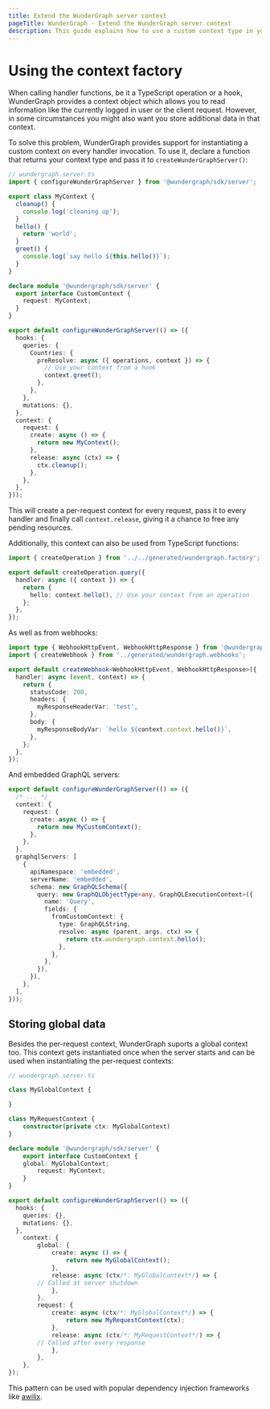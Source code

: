 ```yaml
---
title: Extend the WunderGraph server context
pageTitle: WunderGraph - Extend the WunderGraph server context
description: This guide explains how to use a custom context type in your handlers
---
```


# Using the context factory

When calling handler functions, be it a TypeScript operation or a hook, WunderGraph provides a context
object which allows you to read information like the currently logged in user or the client request. However,
in some circumstances you might also want you store additional data in that context.

To solve this problem, WunderGraph provides support for instantiating a custom context on every handler invocation.
To use it, declare a function that returns your context type and pass it to `createWunderGraphServer()`:

```typescript
// wundergraph.server.ts
import { configureWunderGraphServer } from '@wundergraph/sdk/server';

export class MyContext {
  cleanup() {
    console.log('cleaning up');
  }
  hello() {
    return 'world';
  }
  greet() {
    console.log(`say hello ${this.hello()}`);
  }
}

declare module '@wundergraph/sdk/server' {
  export interface CustomContext {
    request: MyContext;
  }
}

export default configureWunderGraphServer(() => ({
  hooks: {
    queries: {
      Countries: {
        preResolve: async ({ operations, context }) => {
          // Use your context from a hook
          context.greet();
        },
      },
    },
    mutations: {},
  },
  context: {
    request: {
      create: async () => {
        return new MyContext();
      },
      release: async (ctx) => {
        ctx.cleanup();
      },
    },
  },
}));
```

This will create a per-request context for every request, pass it to every handler and finally call
`context.release`, giving it a chance to free any pending resources.

Additionally, this context can also be used from TypeScript functions:

```typescript
import { createOperation } from '../../generated/wundergraph.factory';

export default createOperation.query({
  handler: async ({ context }) => {
    return {
      hello: context.hello(), // Use your context from an operation
    };
  },
});
```

As well as from webhooks:

```typescript
import type { WebhookHttpEvent, WebhookHttpResponse } from '@wundergraph/sdk/server';
import { createWebhook } from '../generated/wundergraph.webhooks';

export default createWebhook<WebhookHttpEvent, WebhookHttpResponse>({
  handler: async (event, context) => {
    return {
      statusCode: 200,
      headers: {
        myResponseHeaderVar: 'test',
      },
      body: {
        myResponseBodyVar: `hello ${context.context.hello()}`,
      },
    };
  },
});
```

And embedded GraphQL servers:

```typescript
export default configureWunderGraphServer(() => ({
  /* ... */
  context: {
    request: {
      create: async () => {
        return new MyCustomContext();
      },
    },
  },
  graphqlServers: [
    {
      apiNamespace: 'embedded',
      serverName: 'embedded',
      schema: new GraphQLSchema({
        query: new GraphQLObjectType<any, GraphQLExecutionContext>({
          name: 'Query',
          fields: {
            fromCustomContext: {
              type: GraphQLString,
              resolve: async (parent, args, ctx) => {
                return ctx.wundergraph.context.hello();
              },
            },
          },
        }),
      }),
    },
  ],
}));
```

## Storing global data

Besides the per-request context, WunderGraph suports a global context too. This context gets instantiated once
when the server starts and can be used when instantiating the per-request contexts:

```typescript
// wundergraph.server.ts

class MyGlobalContext {

}

class MyRequestContext {
    constructor(private ctx: MyGlobalContext)
}

declare module '@wundergraph/sdk/server' {
	export interface CustomContext {
    global: MyGlobalContext;
		request: MyContext;
	}
}

export default configureWunderGraphServer(() => ({
  hooks: {
    queries: {},
    mutations: {},
  },
	context: {
		global: {
			create: async () => {
				return new MyGlobalContext();
			},
			release: async (ctx/*: MyGlobalContext*/) => {
        // Called at server shutdown
			},
		},
		request: {
			create: async (ctx/*: MyGlobalContext*/) => {
				return new MyRequestContext(ctx);
			},
			release: async (ctx/*: MyRequestContext*/) => {
        // Called after every response
			},
		},
	},
});
```

This pattern can be used with popular dependency injection frameworks like [awilix](https://github.com/jeffijoe/awilix).
